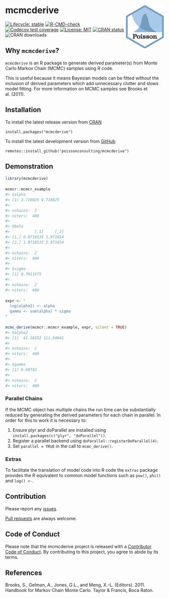 
<!-- README.md is generated from README.Rmd. Please edit that file -->

# mcmcderive <img src="man/figures/logo.png" align="right" />

<!-- badges: start -->

[![Lifecycle:
stable](https://img.shields.io/badge/lifecycle-stable-brightgreen.svg)](https://lifecycle.r-lib.org/articles/stages.html#stable)
[![R-CMD-check](https://github.com/poissonconsulting/mcmcderive/actions/workflows/R-CMD-check.yaml/badge.svg)](https://github.com/poissonconsulting/mcmcderive/actions/workflows/R-CMD-check.yaml)
[![Codecov test
coverage](https://codecov.io/gh/poissonconsulting/mcmcderive/branch/master/graph/badge.svg)](https://codecov.io/gh/poissonconsulting/mcmcderive?branch=master)
[![License:
MIT](https://img.shields.io/badge/License-MIT-green.svg)](https://opensource.org/licenses/MIT)
[![CRAN
status](https://www.r-pkg.org/badges/version/mcmcderive)](https://cran.r-project.org/package=mcmcderive)
![CRAN downloads](http://cranlogs.r-pkg.org/badges/mcmcderive)
<!-- badges: end -->

## Why `mcmcderive`?

`mcmcderive` is an R package to generate derived parameter(s) from Monte
Carlo Markov Chain (MCMC) samples using R code.

This is useful because it means Bayesian models can be fitted without
the inclusion of derived parameters which add unnecessary clutter and
slows model fitting. For more information on MCMC samples see Brooks et
al. (2011).

## Installation

To install the latest release version from
[CRAN](https://cran.r-project.org/package=mcmcderive)

    install.packages("mcmcderive")

To install the latest development version from
[GitHub](https://github.com/poissonconsulting/mcmcderive)

    remotes::install_github("poissonconsulting/mcmcderive")

## Demonstration

``` r
library(mcmcderive)

mcmcr::mcmcr_example
#> $alpha
#> [1] 3.718025 4.718025
#> 
#> nchains:  2 
#> niters:  400 
#> 
#> $beta
#>           [,1]     [,2]
#> [1,] 0.9716535 1.971654
#> [2,] 1.9716535 2.971654
#> 
#> nchains:  2 
#> niters:  400 
#> 
#> $sigma
#> [1] 0.7911975
#> 
#> nchains:  2 
#> niters:  400

expr <- "
  log(alpha2) <- alpha
  gamma <- sum(alpha) * sigma
"

mcmc_derive(mcmcr::mcmcr_example, expr, silent = TRUE)
#> $alpha2
#> [1]  41.18352 111.94841
#> 
#> nchains:  2 
#> niters:  400 
#> 
#> $gamma
#> [1] 6.60742
#> 
#> nchains:  2 
#> niters:  400
```

### Parallel Chains

If the MCMC object has multiple chains the run time can be substantially
reduced by generating the derived parameters for each chain in parallel.
In order for this to work it is necessary to:

1)  Ensure plyr and doParallel are installed using
    `install.packages(c("plyr", "doParallel"))`.
2)  Register a parallel backend using
    `doParallel::registerDoParallel(4)`.
3)  Set `parallel = TRUE` in the call to `mcmc_derive()`.

### Extras

To facilitate the translation of model code into R code the `extras`
package provides the R equivalent to common model functions such as
`pow()`, `phi()` and `log() <-`.

## Contribution

Please report any
[issues](https://github.com/poissonconsulting/mcmcderive/issues).

[Pull requests](https://github.com/poissonconsulting/mcmcderive/pulls)
are always welcome.

## Code of Conduct

Please note that the mcmcderive project is released with a [Contributor
Code of
Conduct](https://contributor-covenant.org/version/2/0/CODE_OF_CONDUCT.html).
By contributing to this project, you agree to abide by its terms.

## References

Brooks, S., Gelman, A., Jones, G.L., and Meng, X.-L. (Editors). 2011.
Handbook for Markov Chain Monte Carlo. Taylor & Francis, Boca Raton.

